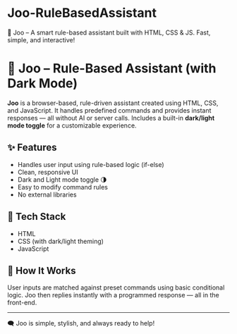 # Joo-RuleBasedAssistant
🤖 Joo – A smart rule-based assistant built with HTML, CSS &amp; JS. Fast, simple, and interactive!
# 🤖 Joo – Rule-Based Assistant (with Dark Mode)

**Joo** is a browser-based, rule-driven assistant created using HTML, CSS, and JavaScript. It handles predefined commands and provides instant responses — all without AI or server calls. Includes a built-in **dark/light mode toggle** for a customizable experience.

## ✨ Features
- Handles user input using rule-based logic (if-else)
- Clean, responsive UI
- Dark and Light mode toggle 🌗
- Easy to modify command rules
- No external libraries

## 🔧 Tech Stack
- HTML
- CSS (with dark/light theming)
- JavaScript 

## 🧠 How It Works
User inputs are matched against preset commands using basic conditional logic. Joo then replies instantly with a programmed response — all in the front-end.

---

🗨️ Joo is simple, stylish, and always ready to help!

